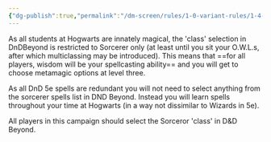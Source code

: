 ```yaml
---
{"dg-publish":true,"permalink":"/dm-screen/rules/1-0-variant-rules/1-4-predetermined-class-sorcerer/"}
---
```


As all students at Hogwarts are innately magical, the 'class' selection in DnDBeyond is restricted to Sorcerer only (at least until you sit your O.W.L.s, after which multiclassing may be introduced). This means that ==for all players, wisdom will be your spellcasting ability== and you will get to choose metamagic options at level three.

As all DnD 5e spells are redundant you will not need to select anything from the sorcerer spells list in DND Beyond. Instead you will learn spells throughout your time at Hogwarts (in a way not dissimilar to Wizards in 5e).

All players in this campaign should select the Sorceror 'class' in D&D Beyond.